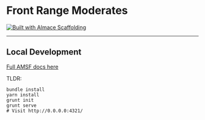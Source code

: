 # Front Range Moderates

[![Built with Almace Scaffolding](https://d349cztnlupsuf.cloudfront.net/amsf-badge.svg)](https://sparanoid.com/lab/amsf/)

-----

## Local Development

[Full AMSF docs here](https://sparanoid.com/lab/amsf/getting-started.html)

TLDR:
```
bundle install
yarn install
grunt init
grunt serve
# Visit http://0.0.0.0:4321/
```
